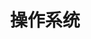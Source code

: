 ---
layout: page
title: 操作系统
description: 
permalink: /computer
search: true
qrcode: true
banner: /images/page/computer.png
---
